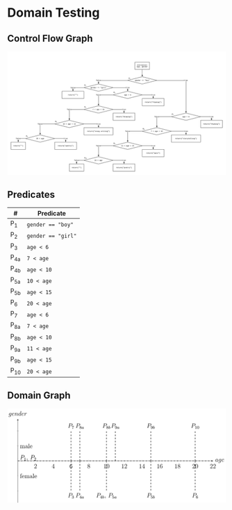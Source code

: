 # Domain Testing

## Control Flow Graph

![control flow](./control-flow.png)

## Predicates

| #              | Predicate          |
| -------------- | ------------------ |
| P<sub>1</sub>  | `gender == "boy"`  |
| P<sub>2</sub>  | `gender == "girl"` |
| P<sub>3</sub>  | `age < 6`          |
| P<sub>4a</sub> | `7 < age`          |
| P<sub>4b</sub> | `age < 10`         |
| P<sub>5a</sub> | `10 < age`         |
| P<sub>5b</sub> | `age < 15`         |
| P<sub>6</sub>  | `20 < age`         |
| P<sub>7</sub>  | `age < 6`          |
| P<sub>8a</sub> | `7 < age`          |
| P<sub>8b</sub> | `age < 10`         |
| P<sub>9a</sub> | `11 < age`         |
| P<sub>9b</sub> | `age < 15`         |
| P<sub>10</sub> | `20 < age`         |

## Domain Graph

![domain graph](./domain-graph/domain-graph.png)
